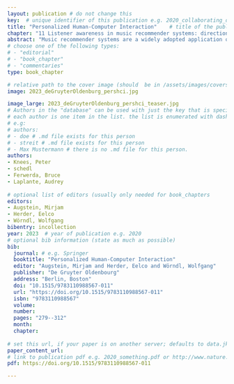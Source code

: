 ```yaml
---
layout: publication # do not change this
key:  # unique identifier of this publication e.g. 2020_collaborating_domain_experts
title: "Personalized Human-Computer Interaction"	# title of the publication e.g. "Foundations of Data Visualization"
chapter: "11 Listener awareness in music recommender systems: directions and current trends"	# corresponding chapter e.g. "Collaborating Successfully with Domain Experts" (usually only needed for type "book_chapter"
abstract: "Music recommender systems are a widely adopted application of personalized systems and interfaces. By tracking the listening activity of their users and building preference profiles, a user can be given recommendations based on the preference profiles of all users (collaborative filtering), characteristics of the music listened to (contentbased methods), meta-data and relational data (knowledge-based methods; sometimes also considered content-based methods) or a mixture of these with other features (hybrid methods). In this chapter, we focus on the listener’s aspects of music recommender systems. We discuss different factors influencing relevance for recommendation on both the listener’s and the music’s side and categorize existing work. In more detail, we then review aspects of (i) listener background in terms of individual, i. e., personality traits and demographic characteristics, and cultural features, i. e., societal and environmental characteristics, (ii) listener context, in particular modeling dynamic properties and situational listening behavior and (iii) listener intention, in particular by studying music information behavior, i. e., how people seek, find and use music information. This is followed by a discussion of user-centric evaluation strategies for music recommender systems. We conclude the chapter with a reflection on current barriers, by pointing out current and longer-term limitations of existing approaches and outlining strategies for overcoming these."
# choose one of the following types:
# - "editorial"
# - "book_chapter"
# - "commentaries"
type: book_chapter

# relative path to the cover image (should  be in /assets/images/covers/ folder e.g. /assets/images/covers/2020_springer_foundations-of-data-vis.jpg)
image: 2023_deGruyterOldenburg_pershci.jpg

image_large: 2023_deGruyterOldenburg_pershci_teaser.jpg
# Authors in the "database" can be used with just the key that is specified in the corresponding .md file (usually it is the lastname in lower case e.g. doe). Authors that do not have an individual page here should be stated with their full name (e.g. John Doe)
# each author is one item in the list. the list is enumerated with dashes ("-")
# e.g:
# authors:
# - doe # .md file exists for this person
# - streit # .md file exists for this person
# - Max Mustermann # there is no .md file for this person.
authors:
- Knees, Peter
- schedl 
- Ferwerda, Bruce  
- Laplante, Audrey 
 
# optional list of editors (usually only needed for book_chapters
editors: 
- Augstein, Mirjam
- Herder, Eelco  
- Wörndl, Wolfgang  
bibentry: incollection
year: 2023	# year of publication e.g. 2020
# optional bib information (state as much as possible)
bib:
  journal: # e.g. Springer
  booktitle: "Personalized Human-Computer Interaction"
  editor: "Augstein, Mirjam and Herder, Eelco and Wörndl, Wolfgang"
  publisher: "De Gruyter Oldenbourg" 
  address: "Berlin, Boston"
  doi: "10.1515/9783110988567-011"
  url: "https://doi.org/10.1515/9783110988567-011"
  isbn: "9783110988567"
  volume: 
  number: 
  pages: "279--312"
  month:
  chapter:  
  
# set this url, if your paper is on another server; defaults to data.jku-vds-lab.at
paper_content_url:
# link to publication pdf e.g. 2020_something.pdf or http://www.nature.com/nmeth/journal/v11/n2/pdf/nmeth.2807.pdf; in the second case, the property "paper_content_url" must be set to "", otherwise it defaults to data.jku-vds-lab.at
pdf: https://doi.org/10.1515/9783110988567-011

---
```




